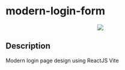 # modern-login-form

<p align="center">
   <img src="http://img.shields.io/static/v1?label=STATUS&message=UNDER%20DEVELOPMENT&color=RED&style=for-the-badge" #vitrinedev/>
</p>

## Description

<p align="justify">

Modern login page design using ReactJS Vite



</p>
